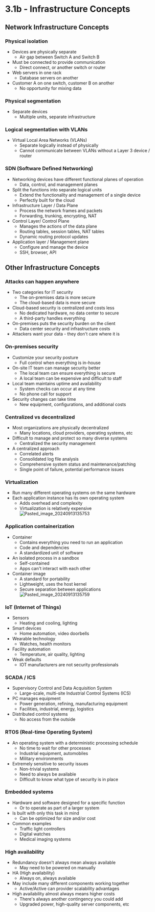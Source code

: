 # 3.1b - Infrastructure Concepts
## Network Infrastructure Concepts
### Physical isolation
- Devices are physically separate
	- Air gap between Switch A and Switch B
- Must be connected to provide communication
	- Direct connect, or another switch or router
- Web servers in one rack
	- Database servers on another
- Customer A on one switch, customer B on another
	- No opportunity for mixing data
### Physical segmentation
- Separate devices
	- Multiple units, separate infrastructure
### Logical segmentation with VLANs
- Virtual Local Area Networks (VLANs)
	- Separate logically instead of physically
	- Cannot communicate between VLANs without a Layer 3 device / router
### SDN (Software Defined Networking)
- Networking devices have different functional planes of operation
	- Data, control, and management planes
- Split the functions into separate logical units
	- Extend the functionality and management of a single device
	- Perfectly built for the cloud
- Infrastructure Layer / Data Plane
	- Process the network frames and packets
	- Forwarding, trunking, encrypting, NAT
- Control Layer/ Control Plane
	- Manages the actions of the data plane
	- Routing tables, session tables, NAT tables
	- Dynamic routing protocol updates
- Application layer / Management plane
	- Configure and manage the device
	- SSH, browser, API
## Other Infrastructure Concepts
### Attacks can happen anywhere
- Two categories for IT security
	- The on-premises data is more secure
	- The cloud-based data is more secure
- Cloud-based security is centralized and costs less
	- No dedicated hardware, no data center to secure
	- A third-party handles everything
- On-premises puts the security burden on the client
	- Data center security and infrastructure costs
- Attackers want your data - they don't care where it is
### On-premises security
- Customize your security posture
	- Full control when everything is in-house
- On-site IT team can manage security better
	- The local team can ensure everything is secure
	- A local team can be expensive and difficult to staff
- Local team maintains uptime and availability
	- System checks can occur at any time
	- No phone call for support
- Security changes can take time
	- New equipment, configurations, and additional costs
### Centralized vs decentralized
- Most organizations are physically decentralized 
	- Many locations, cloud providers, operating systems, etc
- Difficult to manage and protect so many diverse systems
	- Centralized the security management
- A centralized approach
	- Correlated alerts
	- Consolidated log file analysis
	- Comprehensive system status and maintenance/patching
	- Single point of failure, potential performance issues
### Virtualization
- Run many different operating systems on the same hardware
- Each application instance has its own operating system
	- Adds overhead and complexity
	- Virtualization is relatively expensive
![Pasted_image_20240913135753](//assets/Pasted_image_20240913135753.webp)
### Application containerization
- Container
	- Contains everything you need to run an application
	- Code and dependencies
	- A standardized unit of software
- An isolated process in a sandbox
	- Self-contained
	- Apps can't interact with each other
- Container image
	- A standard for portability
	- Lightweight, uses the host kernel
	- Secure separation between applications
![Pasted_image_20240913135759](//assets/Pasted_image_20240913135759.webp)
### IoT (Internet of Things)
- Sensors
	- Heating and cooling, lighting
- Smart devices
	- Home automation, video doorbells
- Wearable technology
	- Watches, health monitors
- Facility automation
	- Temperature, air quality, lighting
- Weak defaults
	- IOT manufacturers are not security professionals
### SCADA / ICS
- Supervisory Control and Data Acquisition System
	- Large-scale, multi-site Industrial Control Systems (ICS)
- PC manages equipment
	- Power generation, refining, manufacturing equipment
	- Facilities, industrial, energy, logistics
- Distributed control systems
	- No access from the outside
### RTOS (Real-time Operating System)
- An operating system with a deterministic processing schedule
	- No time to wait for other processes
	- Industrial equipment, automobiles
	- Military environments
- Extremely sensitive to security issues
	- Non-trivial systems
	- Need to always be available
	- Difficult to know what type of security is in place
### Embedded systems
- Hardware and software designed for a specific function
	- Or to operate as part of a larger system
- Is built with only this task in mind
	- Can be optimized for size and/or cost
- Common examples
	- Traffic light controllers
	- Digital watches
	- Medical imaging systems
### High availability
- Redundancy doesn't always mean always available
	- May need to be powered on manually
- HA (High availability)
	- Always on, always available
- May include many different components working together
	- Active/Active can provider scalability advantages
- High availability almost always means higher costs
	- There's always another contingency you could add
	- Upgraded power, high-quality server components, etc
